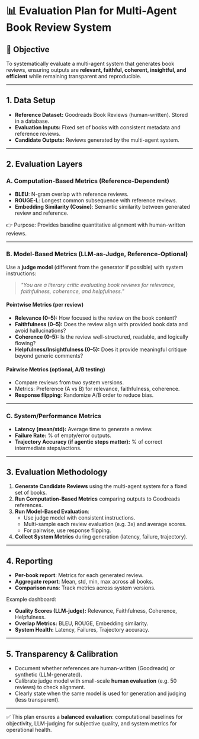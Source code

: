 # 📊 Evaluation Plan for Multi-Agent Book Review System

## 🎯 Objective
To systematically evaluate a multi-agent system that generates book reviews, ensuring outputs are **relevant, faithful, coherent, insightful, and efficient** while remaining transparent and reproducible.

---

## 1. Data Setup
- **Reference Dataset:** Goodreads Book Reviews (human-written). Stored in a database.
- **Evaluation Inputs:** Fixed set of books with consistent metadata and reference reviews.
- **Candidate Outputs:** Reviews generated by the multi-agent system.

---

## 2. Evaluation Layers

### A. Computation-Based Metrics (Reference-Dependent)
- **BLEU**: N-gram overlap with reference reviews.
- **ROUGE-L**: Longest common subsequence with reference reviews.
- **Embedding Similarity (Cosine)**: Semantic similarity between generated review and reference.

👉 Purpose: Provides baseline quantitative alignment with human-written reviews.

---

### B. Model-Based Metrics (LLM-as-Judge, Reference-Optional)
Use a **judge model** (different from the generator if possible) with system instructions:
> *"You are a literary critic evaluating book reviews for relevance, faithfulness, coherence, and helpfulness."*

#### Pointwise Metrics (per review)
- **Relevance (0–5):** How focused is the review on the book content?
- **Faithfulness (0–5):** Does the review align with provided book data and avoid hallucinations?
- **Coherence (0–5):** Is the review well-structured, readable, and logically flowing?
- **Helpfulness/Insightfulness (0–5):** Does it provide meaningful critique beyond generic comments?

#### Pairwise Metrics (optional, A/B testing)
- Compare reviews from two system versions.
- Metrics: Preference (A vs B) for relevance, faithfulness, coherence.
- **Response flipping**: Randomize A/B order to reduce bias.

---

### C. System/Performance Metrics
- **Latency (mean/std):** Average time to generate a review.
- **Failure Rate:** % of empty/error outputs.
- **Trajectory Accuracy (if agentic steps matter):** % of correct intermediate steps/actions.

---

## 3. Evaluation Methodology
1. **Generate Candidate Reviews** using the multi-agent system for a fixed set of books.
2. **Run Computation-Based Metrics** comparing outputs to Goodreads references.
3. **Run Model-Based Evaluation**:
   - Use judge model with consistent instructions.
   - Multi-sample each review evaluation (e.g. 3x) and average scores.
   - For pairwise, use response flipping.
4. **Collect System Metrics** during generation (latency, failure, trajectory).

---

## 4. Reporting
- **Per-book report**: Metrics for each generated review.
- **Aggregate report**: Mean, std, min, max across all books.
- **Comparison runs**: Track metrics across system versions.

Example dashboard:
- **Quality Scores (LLM-judge):** Relevance, Faithfulness, Coherence, Helpfulness.
- **Overlap Metrics:** BLEU, ROUGE, Embedding similarity.
- **System Health:** Latency, Failures, Trajectory accuracy.

---

## 5. Transparency & Calibration
- Document whether references are human-written (Goodreads) or synthetic (LLM-generated).
- Calibrate judge model with small-scale **human evaluation** (e.g. 50 reviews) to check alignment.
- Clearly state when the same model is used for generation and judging (less transparent).

---

✅ This plan ensures a **balanced evaluation**: computational baselines for objectivity, LLM-judging for subjective quality, and system metrics for operational health.

